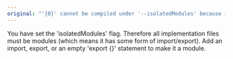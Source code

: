 ```yaml
---
original: "'{0}' cannot be compiled under '--isolatedModules' because it is considered a global script file. Add an import, export, or an empty 'export {}' statement to make it a module."
---
```


You have set the 'isolatedModules' flag. Therefore all implementation files must be modules (which means it has some form of import/export). Add an import, export, or an empty 'export {}' statement to make it a module.
